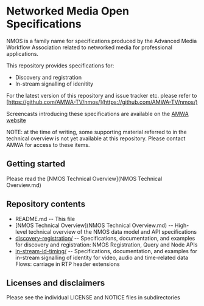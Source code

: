 # Networked Media Open Specifications

NMOS is a family name for specifications produced by the Advanced Media Workflow Association related to networked media for professional applications.

This repository provides specifications for:
* Discovery and registration
* In-stream signalling of idenitity

For the latest version of this repository and issue tracker etc. please refer to [https://github.com/AMWA-TV/nmos/](https://github.com/AMWA-TV/nmos/)

Screencasts introducing these specifications are available on the [AMWA website](http://www.amwa.tv/projects/nmi/NMI_presentations.shtml)

NOTE: at the time of writing, some supporting material referred to in the technical overview is not yet available at this repository. Please contact AMWA for access to these items.

## Getting started

Please read the [NMOS Technical Overview](NMOS Technical Overview.md)

## Repository contents

* README.md -- This file
* [NMOS Technical Overview](NMOS Technical Overview.md) -- High-level technical overview of the NMOS data model and API specifications
* [discovery-registration/](discovery-registration/) -- Specifications, documentation, and examples for discovery and registration: NMOS Registration, Query and Node APIs
* [in-stream-id-timing/](in-stream-id-timing/) -- Specifications, documentation, and examples for in-stream signalling of identity for video, audio and time-related data Flows: carriage in RTP header extensions

## Licenses and disclaimers

Please see the individual LICENSE and NOTICE files in subdirectories
